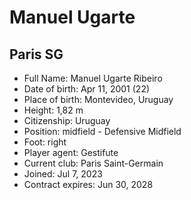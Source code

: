 # Manuel Ugarte
## Paris SG

- Full Name: Manuel Ugarte Ribeiro
- Date of birth: Apr 11, 2001 (22)
- Place of birth: Montevideo, Uruguay
- Height: 1,82 m
- Citizenship: Uruguay
- Position: midfield - Defensive Midfield
- Foot: right
- Player agent: Gestifute
- Current club: Paris Saint-Germain
- Joined: Jul 7, 2023
- Contract expires: Jun 30, 2028

